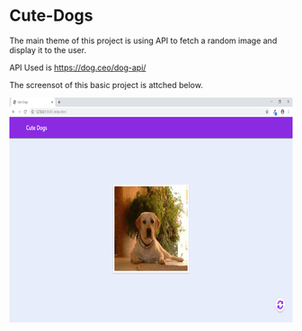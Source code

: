 # Cute-Dogs

The main theme of this project is using API to fetch a random image and display it to the user.

API Used is https://dog.ceo/dog-api/

The screensot of this basic project is attched below.


<img src="https://github.com/yaswanththaluri/Cute-Dogs/blob/master/screenshot.PNG"  width="800" height="400">
